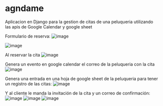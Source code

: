 # agndame
Aplicacion en Django para la gestion de citas de una peluqueria utilizando las apis de Google Calendar y google sheet

Formulario de reserva:
![image](https://github.com/user-attachments/assets/434d5582-a1d1-4df4-928d-f52065034b59)

![image](https://github.com/user-attachments/assets/6b5822ac-0af1-415f-a6f9-b08c42999a50)

Al reservar la cita 
![image](https://github.com/user-attachments/assets/2e74f3f7-3480-40dd-8825-7e28a88ff935)

Genera un evento en google calendar el correo de la peluqueria con la cita
![image](https://github.com/user-attachments/assets/389e6416-aed5-43ac-bd51-86d1a8173c9a)

Genera una entrada en una hoja de google sheet de la peluqueria para tener un registro de las citas:
![image](https://github.com/user-attachments/assets/522c2a4a-5eb4-4f76-a2e7-21a543b86544)

Y al cliente le manda la invitación de la cita y un correo de confirmación:
![image](https://github.com/user-attachments/assets/7e89d32a-1de9-4105-b424-8ad9fbbf1cd5)
![image](https://github.com/user-attachments/assets/e81351ab-5538-4ddd-b27a-dee3875ca543)
![image](https://github.com/user-attachments/assets/e2145598-1d91-4677-8371-eb966f0b8e24)
